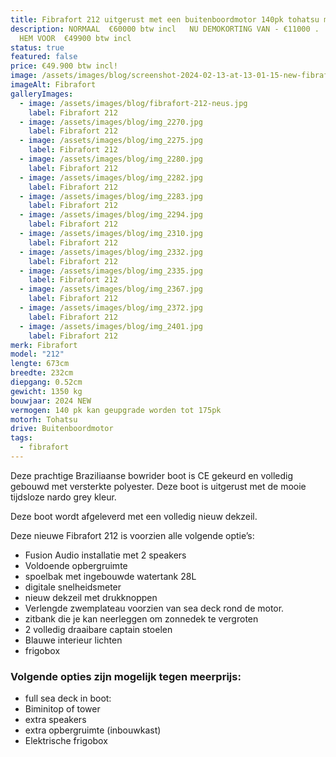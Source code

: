 ```yaml
---
title: Fibrafort 212 uitgerust met een buitenboordmotor 140pk tohatsu motor
description: NORMAAL  €60000 btw incl   NU DEMOKORTING VAN - €11000 .  ONTDEK
  HEM VOOR  €49900 btw incl
status: true
featured: false
price: €49.900 btw incl!
image: /assets/images/blog/screenshot-2024-02-13-at-13-01-15-new-fibrafort-212-–-140hp-tohatsu.png
imageAlt: Fibrafort
galleryImages:
  - image: /assets/images/blog/fibrafort-212-neus.jpg
    label: Fibrafort 212
  - image: /assets/images/blog/img_2270.jpg
    label: Fibrafort 212
  - image: /assets/images/blog/img_2275.jpg
    label: Fibrafort 212
  - image: /assets/images/blog/img_2280.jpg
    label: Fibrafort 212
  - image: /assets/images/blog/img_2282.jpg
    label: Fibrafort 212
  - image: /assets/images/blog/img_2283.jpg
    label: Fibrafort 212
  - image: /assets/images/blog/img_2294.jpg
    label: Fibrafort 212
  - image: /assets/images/blog/img_2310.jpg
    label: Fibrafort 212
  - image: /assets/images/blog/img_2332.jpg
    label: Fibrafort 212
  - image: /assets/images/blog/img_2335.jpg
    label: Fibrafort 212
  - image: /assets/images/blog/img_2367.jpg
    label: Fibrafort 212
  - image: /assets/images/blog/img_2372.jpg
    label: Fibrafort 212
  - image: /assets/images/blog/img_2401.jpg
    label: Fibrafort 212
merk: Fibrafort
model: "212"
lengte: 673cm
breedte: 232cm
diepgang: 0.52cm
gewicht: 1350 kg
bouwjaar: 2024 NEW
vermogen: 140 pk kan geupgrade worden tot 175pk
motorh: Tohatsu
drive: Buitenboordmotor
tags:
  - fibrafort
---
```

Deze prachtige Braziliaanse bowrider boot is CE gekeurd en volledig gebouwd met versterkte polyester. Deze boot is uitgerust met de mooie tijdsloze nardo grey kleur. 

Deze boot wordt afgeleverd met een volledig nieuw dekzeil. 

Deze nieuwe Fibrafort 212 is voorzien alle volgende optie’s:

* Fusion Audio installatie met 2 speakers
* Voldoende opbergruimte
* spoelbak met ingebouwde watertank 28L
* digitale snelheidsmeter
* nieuw dekzeil met drukknoppen
* Verlengde zwemplateau voorzien van sea deck rond de motor. 
* zitbank die je kan neerleggen om zonnedek te vergroten
* 2 volledig draaibare captain stoelen
* Blauwe interieur lichten
* frigobox

### Volgende opties zijn mogelijk tegen meerprijs:

* full sea deck in boot: 
* Biminitop of tower
* extra speakers
* extra opbergruimte (inbouwkast)
* Elektrische frigobox
